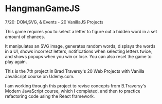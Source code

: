 # HangmanGameJS
7/20: DOM,SVG, &amp; Events - 20 VanillaJS Projects

This game requires you to select a letter to figure out a hidden word in a set amount of chances.

It manipulates an SVG image, generates random words, displays the words in a UI, shows incorrect letters, notifications when selecting letters twice, and shows popups when you win or lose.
You can also reset the game to play again.

This is the 7th project in Brad Traversy's 20 Web Projects with Vanilla JavaScript course on Udemy.com.

I am working through this project to revise concepts from B.Traversy's Modern JavaScript course, which I completed, and then to practice refactoring code using the React framework.
